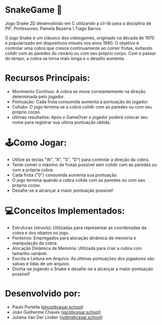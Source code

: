 # SnakeGame 🐍
Jogo Snake 2D desenvolvido em C utilizando a cli-lib para a disciplina de PIF.
Professores: Pamela Bezerra \\ Tiago Barros

O jogo Snake é um clássico dos videogames, originado na década de 1970 e popularizado em dispositivos móveis nos anos 1990. O objetivo é controlar uma cobra que cresce continuamente ao comer frutas, evitando colidir com as paredes do cenário ou com seu próprio corpo. Com o passar do tempo, a cobra se torna mais longa e o desafio aumenta.

# Recursos Principais:
- Movimento Contínuo: A cobra se move constantemente na direção determinada pelo jogador.
- Pontuação: Cada fruta consumida aumenta a pontuação do jogador.
- Colisão: O jogo termina se a cobra colidir com as paredes ou com seu próprio corpo.
- últimas resultados: Após o GameOver o jogador poderá colocar seu nome para registrar sua ultima pontuação obtida.

# 🕹️Como Jogar:
- Utilize as teclas "W", "A", "S", "D") para controlar a direção da cobra.
- Tente comer o máximo de frutas possível sem colidir com as paredes ou com a própria cobra.
- Cada fruta ("0") consumida aumenta sua pontuação.
- O jogo termina quando a cobra colide com as paredes ou com seu próprio corpo.
- Desafie-se a alcançar a maior pontuação possível!

# 💻Conceitos Implementados:
- Estruturas (structs): Utilizadas para representar as coordenadas da cobra e dos objetos no jogo.
- Ponteiros: Empregados para alocação dinâmica de memória e manipulação da cobra.
- Alocação Dinâmica de Memória: Utilizada para criar a cobra com tamanho variável.
- Escrita e Leitura em Arquivo: As últimas pontuações dos jogadores são salvas e lidas de um arquivo.
- Divirta-se jogando o Snake e desafie-se a alcançar a maior pontuação possível!

# Desenvolvido por:
- Paulo Portella (phcp@cesar.school)
- João Guilherme Chaves (jgcl@cesar.school)
- Juliana Van Der Linden (jvdlm@cesar.school)
